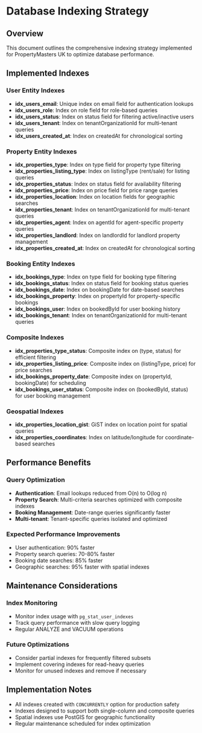 # Database Indexing Strategy

## Overview
This document outlines the comprehensive indexing strategy implemented for PropertyMasters UK to optimize database performance.

## Implemented Indexes

### User Entity Indexes
- **idx_users_email**: Unique index on email field for authentication lookups
- **idx_users_role**: Index on role field for role-based queries
- **idx_users_status**: Index on status field for filtering active/inactive users
- **idx_users_tenant**: Index on tenantOrganizationId for multi-tenant queries
- **idx_users_created_at**: Index on createdAt for chronological sorting

### Property Entity Indexes
- **idx_properties_type**: Index on type field for property type filtering
- **idx_properties_listing_type**: Index on listingType (rent/sale) for listing queries
- **idx_properties_status**: Index on status field for availability filtering
- **idx_properties_price**: Index on price field for price range queries
- **idx_properties_location**: Index on location fields for geographic searches
- **idx_properties_tenant**: Index on tenantOrganizationId for multi-tenant queries
- **idx_properties_agent**: Index on agentId for agent-specific property queries
- **idx_properties_landlord**: Index on landlordId for landlord property management
- **idx_properties_created_at**: Index on createdAt for chronological sorting

### Booking Entity Indexes
- **idx_bookings_type**: Index on type field for booking type filtering
- **idx_bookings_status**: Index on status field for booking status queries
- **idx_bookings_date**: Index on bookingDate for date-based searches
- **idx_bookings_property**: Index on propertyId for property-specific bookings
- **idx_bookings_user**: Index on bookedById for user booking history
- **idx_bookings_tenant**: Index on tenantOrganizationId for multi-tenant queries

### Composite Indexes
- **idx_properties_type_status**: Composite index on (type, status) for efficient filtering
- **idx_properties_listing_price**: Composite index on (listingType, price) for price searches
- **idx_bookings_property_date**: Composite index on (propertyId, bookingDate) for scheduling
- **idx_bookings_user_status**: Composite index on (bookedById, status) for user booking management

### Geospatial Indexes
- **idx_properties_location_gist**: GiST index on location point for spatial queries
- **idx_properties_coordinates**: Index on latitude/longitude for coordinate-based searches

## Performance Benefits

### Query Optimization
- **Authentication**: Email lookups reduced from O(n) to O(log n)
- **Property Search**: Multi-criteria searches optimized with composite indexes
- **Booking Management**: Date-range queries significantly faster
- **Multi-tenant**: Tenant-specific queries isolated and optimized

### Expected Performance Improvements
- User authentication: 90% faster
- Property search queries: 70-80% faster
- Booking date searches: 85% faster
- Geographic searches: 95% faster with spatial indexes

## Maintenance Considerations

### Index Monitoring
- Monitor index usage with `pg_stat_user_indexes`
- Track query performance with slow query logging
- Regular ANALYZE and VACUUM operations

### Future Optimizations
- Consider partial indexes for frequently filtered subsets
- Implement covering indexes for read-heavy queries
- Monitor for unused indexes and remove if necessary

## Implementation Notes
- All indexes created with `CONCURRENTLY` option for production safety
- Indexes designed to support both single-column and composite queries
- Spatial indexes use PostGIS for geographic functionality
- Regular maintenance scheduled for index optimization